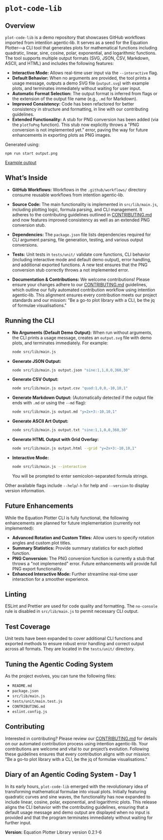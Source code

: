 # `plot-code-lib`

## Overview

`plot-code-lib` is a demo repository that showcases GitHub workflows imported from intentïon agentic‑lib. It serves as a seed for the Equation Plotter—a CLI tool that generates plots for mathematical functions including quadratic, linear, sine, cosine, polar, exponential, and logarithmic functions. The tool supports multiple output formats (SVG, JSON, CSV, Markdown, ASCII, and HTML) and includes the following features:

- **Interactive Mode:** Allows real-time user input via the `--interactive` flag.
- **Default Behavior:** When no arguments are provided, the tool prints a usage message, outputs a demo SVG file (`output.svg`) with example plots, and terminates immediately without waiting for user input.
- **Automatic Format Selection:** The output format is inferred from flags or the extension of the output file name (e.g., `.md` for Markdown).
- **Improved Consistency:** Code has been refactored for better consistency in structure and formatting, in line with our contributing guidelines.
- **Extended Functionality:** A stub for PNG conversion has been added (via the `plotToPng` function). This stub now explicitly throws a "PNG conversion is not implemented yet." error, paving the way for future enhancements in exporting plots as PNG images.

Generated using:
```
npm run start output.png
```
[Example output](examples/output.png)

## What’s Inside

- **GitHub Workflows:**
  Workflows in the `.github/workflows/` directory consume reusable workflows from intentïon agentic‑lib.

- **Source Code:**
  The main functionality is implemented in `src/lib/main.js`, including plotting logic, formula parsing, and CLI management. It adheres to the contributing guidelines outlined in [CONTRIBUTING.md](CONTRIBUTING.md) and now features improved consistency as well as an extended PNG conversion stub.

- **Dependencies:**
  The `package.json` file lists dependencies required for CLI argument parsing, file generation, testing, and various output conversions.

- **Tests:**
  Unit tests in `tests/unit/` validate core functions, CLI behavior (including interactive mode and default demo output), error handling, and additional exported functions. A new test ensures that the PNG conversion stub correctly throws a not implemented error.

- **Documentation & Contributions:**
  We welcome contributions! Please ensure your changes adhere to our [CONTRIBUTING.md](CONTRIBUTING.md) guidelines, which outline our fully automated contribution workflow using intentïon agentic‑lib. This alignment ensures every contribution meets our project standards and our mission: "Be a go-to plot library with a CLI, be the jq of formulae visualisations." 

## Running the CLI

- **No Arguments (Default Demo Output):**
  When run without arguments, the CLI prints a usage message, creates an `output.svg` file with demo plots, and terminates immediately. For example:
  ```bash
  node src/lib/main.js
  ```

- **Generate JSON Output:**
  ```bash
  node src/lib/main.js output.json "sine:1,1,0,0,360,30"
  ```

- **Generate CSV Output:**
  ```bash
  node src/lib/main.js output.csv "quad:1,0,0,-10,10,1"
  ```

- **Generate Markdown Output:**
  (Automatically detected if the output file ends with `.md` or using the `--md` flag):
  ```bash
  node src/lib/main.js output.md "y=2x+3:-10,10,1"
  ```

- **Generate ASCII Art Output:**
  ```bash
  node src/lib/main.js output.txt "sine:1,1,0,0,360,30"
  ```

- **Generate HTML Output with Grid Overlay:**
  ```bash
  node src/lib/main.js output.html --grid "y=2x+3:-10,10,1"
  ```

- **Interactive Mode:**
  ```bash
  node src/lib/main.js --interactive
  ```
  You will be prompted to enter semicolon-separated formula strings.

Other available flags include `--help`/`-h` for help and `--version` to display version information.

## Future Enhancements

While the Equation Plotter CLI is fully functional, the following enhancements are planned for future implementation (currently not implemented):

- **Advanced Rotation and Custom Titles:** Allow users to specify rotation angles and custom plot titles.
- **Summary Statistics:** Provide summary statistics for each plotted function.
- **PNG Conversion:** The PNG conversion function is currently a stub that throws a "not implemented" error. Future enhancements will provide full PNG export functionality.
- **Enhanced Interactive Mode:** Further streamline real-time user interaction for a smoother experience.

## Linting

ESLint and Prettier are used for code quality and formatting. The `no-console` rule is disabled in `src/lib/main.js` to permit necessary CLI output.

## Test Coverage

Unit tests have been expanded to cover additional CLI functions and exported methods to ensure robust error handling and correct output across all formats. They are located in the `tests/unit/` directory.

## Tuning the Agentic Coding System

As the project evolves, you can tune the following files:

- `README.md`
- `package.json`
- `src/lib/main.js`
- `tests/unit/main.test.js`
- `CONTRIBUTING.md`
- `eslint.config.js`

## Contributing

Interested in contributing? Please review our [CONTRIBUTING.md](CONTRIBUTING.md) for details on our automated contribution process using intentïon agentic‑lib. Your contributions are welcome and vital to our project’s evolution. Following these guidelines ensures that every contribution aligns with our mission: "Be a go-to plot library with a CLI, be the jq of formulae visualisations." 

## Diary of an Agentic Coding System - Day 1

In its early hours, `plot-code-lib` emerged with the revolutionary idea of transforming mathematical formulae into visual plots. Initially featuring quadratic curves and sine waves, the functionality has now expanded to include linear, cosine, polar, exponential, and logarithmic plots. This release aligns the CLI behavior with the contributing guidelines, ensuring that a default usage message and demo output are displayed when no input is provided and that the program terminates immediately without waiting for further input.

**Version:** Equation Plotter Library version 0.2.1-6
